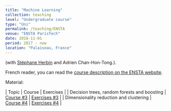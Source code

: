 ```yaml
---
title: "Machine Learning"
collection: teaching
level: "Undergraduate course"
type: "Uni"
permalink: /teaching/ENSTA
venue: "ENSTA ParisTech"
date: 2018-11-01
period: 2017 - now
location: "Palaiseau, France"
---
```


(with [Stéphane Herbin](http://www.onera.fr/fr/staff/stephane-herbin) and Adrien Chan-Hon-Tong.).

French reader, you can read the [course description on the ENSTA website](https://synapses.ensta-paristech.fr/catalogue/2017-2018/ue/1670/ES203-apprentissage-automatique).

Material:

| Topic | Course | Exercises |
| Decision trees, random forests and boosting | [Course #3](../courses/ensta-app-03-arbres-ensembles.pdf) | [Exercises #3](../courses/tp_dtree_rf_corr.ipynb) |
| Dimensionality reduction and clustering | [Course #4](../courses/ensta-app-04-non-supervise.pdf) | [Exercises #4]() |

